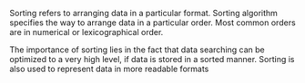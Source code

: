 Sorting refers to arranging data in a particular format. Sorting algorithm specifies the way to arrange data in a particular order. Most common orders are in numerical or lexicographical order.

The importance of sorting lies in the fact that data searching can be optimized to a very high level, if data is stored in a sorted manner. Sorting is also used to represent data in more readable formats
